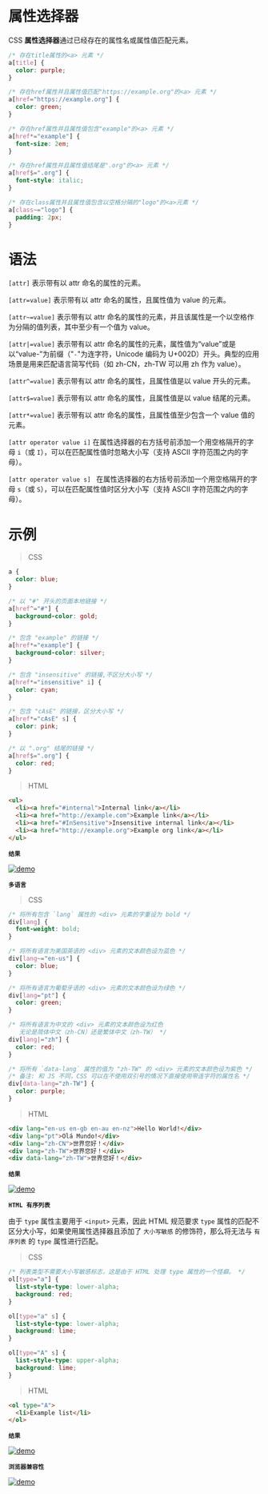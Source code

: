 # 属性选择器

CSS **属性选择器**通过已经存在的属性名或属性值匹配元素。

```css
/* 存在title属性的<a> 元素 */
a[title] {
  color: purple;
}

/* 存在href属性并且属性值匹配"https://example.org"的<a> 元素 */
a[href="https://example.org"] {
  color: green;
}

/* 存在href属性并且属性值包含"example"的<a> 元素 */
a[href*="example"] {
  font-size: 2em;
}

/* 存在href属性并且属性值结尾是".org"的<a> 元素 */
a[href$=".org"] {
  font-style: italic;
}

/* 存在class属性并且属性值包含以空格分隔的"logo"的<a>元素 */
a[class~="logo"] {
  padding: 2px;
}
```

# 语法

`[attr]`
    表示带有以 attr 命名的属性的元素。

`[attr=value]`
    表示带有以 attr 命名的属性，且属性值为 value 的元素。

`[attr~=value]`
    表示带有以 attr 命名的属性的元素，并且该属性是一个以空格作为分隔的值列表，其中至少有一个值为 value。

`[attr|=value]`
    表示带有以 attr 命名的属性的元素，属性值为“value”或是以“value-”为前缀（"`-`"为连字符，Unicode 编码为 U+002D）开头。典型的应用场景是用来匹配语言简写代码（如 zh-CN，zh-TW 可以用 zh 作为 value）。

`[attr^=value]`
    表示带有以 attr 命名的属性，且属性值是以 value 开头的元素。

`[attr$=value]`
    表示带有以 attr 命名的属性，且属性值是以 value 结尾的元素。

`[attr*=value]`
    表示带有以 attr 命名的属性，且属性值至少包含一个 value 值的元素。

`[attr operator value i]`
    在属性选择器的右方括号前添加一个用空格隔开的字母 `i`（或 `I`），可以在匹配属性值时忽略大小写（支持 ASCII 字符范围之内的字母）。

`[attr operator value s] `
    在属性选择器的右方括号前添加一个用空格隔开的字母 `s`（或 `S`），可以在匹配属性值时区分大小写（支持 ASCII 字符范围之内的字母）。

# 示例

> CSS

```css
a {
  color: blue;
}

/* 以 "#" 开头的页面本地链接 */
a[href^="#"] {
  background-color: gold;
}

/* 包含 "example" 的链接 */
a[href*="example"] {
  background-color: silver;
}

/* 包含 "insensitive" 的链接,不区分大小写 */
a[href*="insensitive" i] {
  color: cyan;
}

/* 包含 "cAsE" 的链接，区分大小写 */
a[href*="cAsE" s] {
  color: pink;
}

/* 以 ".org" 结尾的链接 */
a[href$=".org"] {
  color: red;
}
```

> HTML

```html
<ul>
  <li><a href="#internal">Internal link</a></li>
  <li><a href="http://example.com">Example link</a></li>
  <li><a href="#InSensitive">Insensitive internal link</a></li>
  <li><a href="http://example.org">Example org link</a></li>
</ul>
```

**`结果`**

<a data-fancybox title="demo" href="/notes/assets/mozillaCss/1617673832(1).jpg">![demo](/notes/assets/mozillaCss/1617673832(1).jpg)</a>

**`多语言`**

> CSS

```css
/* 将所有包含 `lang` 属性的 <div> 元素的字重设为 bold */
div[lang] {
  font-weight: bold;
}

/* 将所有语言为美国英语的 <div> 元素的文本颜色设为蓝色 */
div[lang~="en-us"] {
  color: blue;
}

/* 将所有语言为葡萄牙语的 <div> 元素的文本颜色设为绿色 */
div[lang="pt"] {
  color: green;
}

/* 将所有语言为中文的 <div> 元素的文本颜色设为红色
   无论是简体中文（zh-CN）还是繁体中文（zh-TW） */
div[lang|="zh"] {
  color: red;
}

/* 将所有 `data-lang` 属性的值为 "zh-TW" 的 <div> 元素的文本颜色设为紫色 */
/* 备注: 和 JS 不同，CSS 可以在不使用双引号的情况下直接使用带连字符的属性名 */
div[data-lang="zh-TW"] {
  color: purple;
}
```

>HTML

```html
<div lang="en-us en-gb en-au en-nz">Hello World!</div>
<div lang="pt">Olá Mundo!</div>
<div lang="zh-CN">世界您好！</div>
<div lang="zh-TW">世界您好！</div>
<div data-lang="zh-TW">世界您好！</div>
```

**`结果`**

<a data-fancybox title="demo" href="/notes/assets/mozillaCss/1617673970(1).jpg">![demo](/notes/assets/mozillaCss/1617673970(1).jpg)</a>

**`HTML 有序列表`**

由于 `type` 属性主要用于 `<input>` 元素，因此 HTML 规范要求 `type` 属性的匹配不区分大小写，如果使用属性选择器且添加了 `大小写敏感` 的修饰符，那么将无法与 `有序列表` 的 `type` 属性进行匹配。

> CSS

```css
/* 列表类型不需要大小写敏感标志，这是由于 HTML 处理 type 属性的一个怪癖。 */
ol[type="a"] {
  list-style-type: lower-alpha;
  background: red;
}

ol[type="a" s] {
  list-style-type: lower-alpha;
  background: lime;
}

ol[type="A" s] {
  list-style-type: upper-alpha;
  background: lime;
}
```

> HTML

```html
<ol type="A">
  <li>Example list</li>
</ol>
```

**`结果`**

<a data-fancybox title="demo" href="/notes/assets/mozillaCss/1617674240(1).jpg">![demo](/notes/assets/mozillaCss/1617674240(1).jpg)</a>

**`浏览器兼容性`**

<a data-fancybox title="demo" href="/notes/assets/mozillaCss/1617674311(1).jpg">![demo](/notes/assets/mozillaCss/1617674311(1).jpg)</a>
